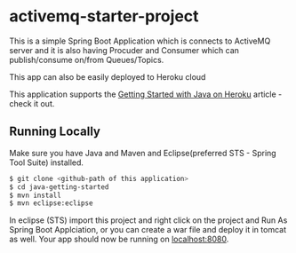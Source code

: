 # activemq-starter-project

This is a simple Spring Boot Application which is connects to ActiveMQ server and it is also having Procuder and Consumer which can publish/consume on/from Queues/Topics.

This app can also be easily deployed to Heroku cloud

This application supports the [Getting Started with Java on Heroku](https://devcenter.heroku.com/articles/getting-started-with-java) article - check it out.

## Running Locally

Make sure you have Java and Maven and Eclipse(preferred STS - Spring Tool Suite) installed.  

```sh
$ git clone <github-path of this application>
$ cd java-getting-started
$ mvn install
$ mvn eclipse:eclipse
```
In eclipse (STS) import this project and right click on the project and Run As Spring Boot Applciation, or you can create a war file and deploy it in tomcat as well.
Your app should now be running on [localhost:8080](http://localhost:8080/).

